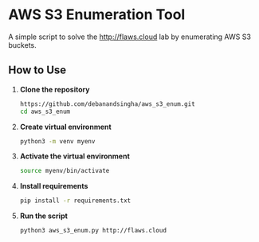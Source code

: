 # AWS S3 Enumeration Tool

A simple script to solve the http://flaws.cloud lab by enumerating AWS S3 buckets.

## How to Use

1. **Clone the repository**
   ```bash
   https://github.com/debanandsingha/aws_s3_enum.git
   cd aws_s3_enum
   ```

2. **Create virtual environment**
   ```bash
   python3 -m venv myenv
   ```

3. **Activate the virtual environment**
   ```bash
   source myenv/bin/activate
   ```

4. **Install requirements**
   ```bash
   pip install -r requirements.txt
   ```

5. **Run the script**
   ```bash
   python3 aws_s3_enum.py http://flaws.cloud
   ```

